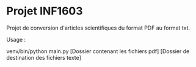 # Projet INF1603
Projet de conversion d'articles scientifiques du format PDF au format txt.

Usage :

venv/bin/python main.py [Dossier contenant les fichiers pdf] [Dossier de destination des fichiers texte]




